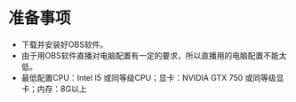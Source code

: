 # 准备事项
- 下载并安装好OBS软件。
- 由于用OBS软件直播对电脑配置有一定的要求，所以直播用的电脑配置不能太低。
- 最低配置CPU：Intel I5 或同等级CPU；显卡：NVIDIA GTX 750 或同等级显卡；内存：8G以上
